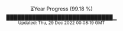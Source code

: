 <p align="center">
⏳Year Progress (99.18 %) <br>
█████████████████████████████▁ <br>
<sub>Updated: Thu, 29 Dec 2022 00:08:19 GMT</sub>
</p>

